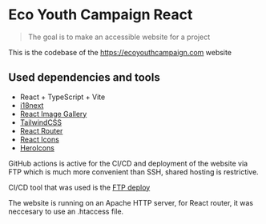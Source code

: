 # Eco Youth Campaign React

> The goal is to make an accessible website for a project

This is the codebase of the https://ecoyouthcampaign.com website

## Used dependencies and tools

- React + TypeScript + Vite
- [i18next](https://www.npmjs.com/package/i18next)
- [React Image Gallery](https://www.npmjs.com/package/react-image-gallery)
- [TailwindCSS](https://tailwindcss.com/)
- [React Router](https://www.npmjs.com/package/react-router-dom)
- [React Icons](https://www.npmjs.com/package/react-icons)
- [HeroIcons](https://heroicons.com/)

GitHub actions is active for the CI/CD and deployment of the website via FTP which is much more convenient than SSH, shared hosting is restrictive.

CI/CD tool that was used is the [FTP deploy](https://github.com/SamKirkland/FTP-Deploy-Action)

The website is running on an Apache HTTP server, for React router, it was neccesary to use an .htaccess file.
